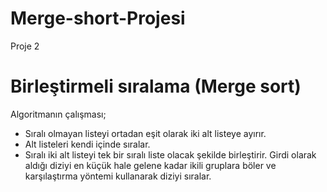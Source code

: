 # Merge-short-Projesi
Proje 2

# Birleştirmeli sıralama (Merge sort)
Algoritmanın çalışması;
- Sıralı olmayan listeyi ortadan eşit olarak iki alt listeye ayırır.
- Alt listeleri kendi içinde sıralar.
- Sıralı iki alt listeyi tek bir sıralı liste olacak şekilde birleştirir.
Girdi olarak aldığı diziyi en küçük hale gelene kadar ikili gruplara böler ve karşılaştırma yöntemi kullanarak diziyi sıralar.
